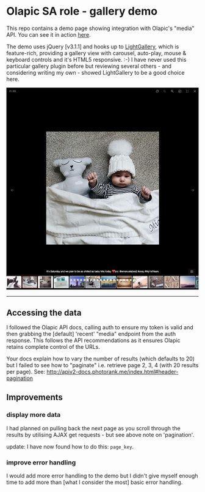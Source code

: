 # Olapic SA role - gallery demo

This repo contains a demo page showing integration with Olapic's "media" API. You can see it in action [here](https://adriandugan.github.io/olapic_sa_demo/).

The demo uses jQuery [v3.1.1] and hooks up to [LightGallery](https://github.com/sachinchoolur/lightGallery), which is feature-rich, providing a gallery 
view with carousel, auto-play, mouse & keyboard controls and it's HTML5 
responsive. :-) I have never used this particular gallery plugin before but 
reviewing several others - and considering writing my own - showed 
LightGallery to be a good choice here.

![Screenshot of the gallery in action](screenshot_showing_gallery.png)

---

## Accessing the data

I followed the Olapic API docs, calling auth to ensure my token is valid
and then grabbing the [default] 'recent' "media" endpoint from the auth
response. This follows the API recommendations as it ensures Olapic
retains complete control of the URLs.

Your docs explain how to vary the number of results (which defaults to 20)
but I failed to see how to "paginate" i.e. retrieve page 2, 3, 4 (with 20
results per page). See: http://apiv2-docs.photorank.me/index.html#header-pagination

## Improvements

### display more data

I had planned on pulling back the next page as you scroll through the results
by utilising AJAX get requests - but see above note on 'pagination'.

update: I have now found how to do this: `page_key`.

### improve error handling

I would add more error handling to the demo but I didn't give myself enough
time to add more than [what I consider the most] basic error handling.
